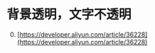 # 背景透明，文字不透明

0. [https://developer.aliyun.com/article/36228](https://developer.aliyun.com/article/36228)
